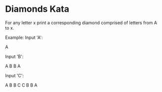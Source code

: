 Diamonds Kata
============

For any letter x print a corresponding diamond comprised of letters from A to x. 

Example:
Input 'A':

A

Input 'B':

 A
B B
 A

Input 'C':

  A
 B B
C   C
 B B
  A
